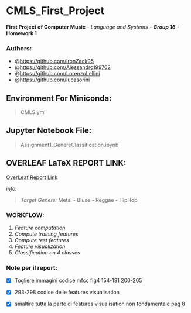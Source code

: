 # CMLS_First_Project
 **First Project of Computer Music** \- _Language and Systems_ \- ***Group 16*** \- **Homework 1** 
 
 ### Authors:
- @https://github.com/IronZack95
- @https://github.com/Alessandro199762
- @https://github.com/LorenzoLellini
- @https://github.com/lucasorini

## Environment For Miniconda:
> CMLS.yml

## Jupyter Notebook File:
> Assignment1_GenereClassification.ipynb

## OVERLEAF LaTeX REPORT LINK:
[OverLeaf Report Link](https://it.overleaf.com/7297938544zbhsbwwycfwv)

*info:*
> _Target Genere:_  Metal - Bluse - Reggae - HipHop

### WORKFLOW:

1. _Feature computation_
2. _Compute training features_
3. _Compute test features_
4. _Feature visualization_
5. _Classification on 4 classes_


### Note per il report:
- [x] Togliere immagini codice mfcc fig4 154-191 200-205
- [x] 293-298 codice delle features visualisation
- [x] smaltire tutta la parte di features visualisation non fondamentale pag 8

